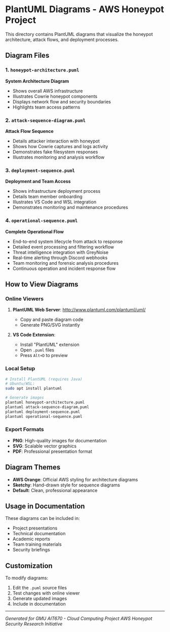 # PlantUML Diagrams - AWS Honeypot Project

This directory contains PlantUML diagrams that visualize the honeypot architecture, attack flows, and deployment processes.

## Diagram Files

### 1. `honeypot-architecture.puml`
**System Architecture Diagram**
- Shows overall AWS infrastructure
- Illustrates Cowrie honeypot components
- Displays network flow and security boundaries
- Highlights team access patterns

### 2. `attack-sequence-diagram.puml`
**Attack Flow Sequence**
- Details attacker interaction with honeypot
- Shows how Cowrie captures and logs activity
- Demonstrates fake filesystem responses
- Illustrates monitoring and analysis workflow

### 3. `deployment-sequence.puml`
**Deployment and Team Access**
- Shows infrastructure deployment process
- Details team member onboarding
- Illustrates VS Code and WSL integration
- Demonstrates monitoring and maintenance procedures

### 4. `operational-sequence.puml`
**Complete Operational Flow**
- End-to-end system lifecycle from attack to response
- Detailed event processing and filtering workflow
- Threat intelligence integration with GreyNoise
- Real-time alerting through Discord webhooks
- Team monitoring and forensic analysis procedures
- Continuous operation and incident response flow

## How to View Diagrams

### Online Viewers
1. **PlantUML Web Server**: http://www.plantuml.com/plantuml/uml/
   - Copy and paste diagram code
   - Generate PNG/SVG instantly

2. **VS Code Extension**:
   - Install "PlantUML" extension
   - Open `.puml` files
   - Press `Alt+D` to preview

### Local Setup
```bash
# Install PlantUML (requires Java)
# Ubuntu/WSL:
sudo apt install plantuml

# Generate images
plantuml honeypot-architecture.puml
plantuml attack-sequence-diagram.puml
plantuml deployment-sequence.puml
plantuml operational-sequence.puml
```

### Export Formats
- **PNG**: High-quality images for documentation
- **SVG**: Scalable vector graphics
- **PDF**: Professional presentation format

## Diagram Themes
- **AWS Orange**: Official AWS styling for architecture diagrams
- **Sketchy**: Hand-drawn style for sequence diagrams
- **Default**: Clean, professional appearance

## Usage in Documentation
These diagrams can be included in:
- Project presentations
- Technical documentation
- Academic reports
- Team training materials
- Security briefings

## Customization
To modify diagrams:
1. Edit the `.puml` source files
2. Test changes with online viewer
3. Generate updated images
4. Include in documentation

---
*Generated for GMU AIT670 - Cloud Computing Project*
*AWS Honeypot Security Research Initiative*